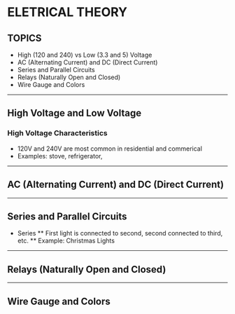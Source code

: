 # ELETRICAL THEORY 

## TOPICS
* High (120 and 240) vs Low (3.3 and 5) Voltage
* AC (Alternating Current) and DC (Direct Current)
* Series and Parallel Circuits 
* Relays (Naturally Open and Closed)
* Wire Gauge and Colors

----

## High Voltage and Low Voltage

### High Voltage Characteristics

* 120V and 240V are most common in residential and commerical 
* Examples: stove, refrigerator, 

---- 

## AC (Alternating Current) and DC (Direct Current)



---- 

## Series and Parallel Circuits

* Series
** First light is connected to second, second connected to third, etc.
** Example: Christmas Lights 


----

## Relays (Naturally Open and Closed)

----

## Wire Gauge and Colors
